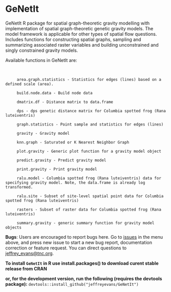 # GeNetIt
GeNetIt R package for spatial graph-theoretic gravity modelling with implementation of spatial graph-theoretic genetic gravity models.
The model framework is applicable for other types of spatial flow questions. Includes functions for constructing spatial graphs, sampling and summarizing associated raster variables and building unconstrained and singly constrained gravity models.

Available functions in GeNetIt are:

​

         area.graph.statistics - Statistics for edges (lines) based on a defined scale (area).

         build.node.data - Build node data

         dmatrix.df - Distance matrix to data.frame

         dps - dps genetic distance matrix for Columbia spotted frog (Rana luteiventris)

         graph.statistics - Point sample and statistics for edges (lines)

         gravity - Gravity model

         knn.graph - Saturated or K Nearest Neighbor Graph

         plot.gravity - Generic plot function for a gravity model object

         predict.gravity - Predict gravity model

         print.gravity - Print gravity model

         ralu.model - Columbia spotted frog (Rana luteiventris) data for specifying gravity model. Note, the data.frame is already log transformed.

         ralu.site - Subset of site-level spatial point data for Columbia spotted frog (Rana luteiventris)

         rasters - Subset of raster data for Columbia spotted frog (Rana luteiventris)

         summary.gravity - generic summary function for gravity model objects

**Bugs**: Users are encouraged to report bugs here. Go to [issues](https://github.com/jeffreyevans/GeNetIt/issues) in the menu above, and press new issue to start a new bug report, documentation correction or feature request. You can direct questions to <jeffrey_evans@tnc.org>.

**To install `GeNetIt` in R use install.packages() to download curent stable release from CRAN** 

**or, for the development version, run the following (requires the devtools package):**
`devtools::install_github("jeffreyevans/GeNetIt")`
